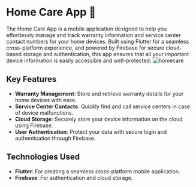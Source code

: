 #  Home Care App 🏡

The Home Care App is a mobile application designed to help you effortlessly manage and track warranty information and service center contact numbers for your home devices. Built using Flutter for a seamless cross-platform experience, and powered by Firebase for secure cloud-based storage and authentication, this app ensures that all your important device information is easily accessible and well-protected.
![homecare](https://github.com/user-attachments/assets/6333dd47-1790-443e-8604-cae009954e69)

## Key Features

- **Warranty Management**: Store and retrieve warranty details for your home devices with ease.
- **Service Center Contacts**: Quickly find and call service centers in case of device malfunctions.
- **Cloud Storage**: Securely store your device information on the cloud using Firebase.
- **User Authentication**: Protect your data with secure login and authentication through Firebase.

## Technologies Used

- **Flutter**: For creating a seamless cross-platform mobile application.
- **Firebase**: For authentication and cloud storage.


